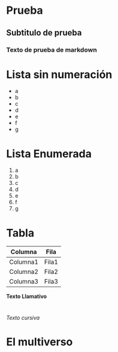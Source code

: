 # Prueba
## Subtitulo de prueba
### Texto de prueba de markdown

# Lista sin numeración
* a
* b
* c
* d
* e
* f
* g

# Lista Enumerada
1. a
1. b
1. c
1. d
1. e
1. f
1. g

# Tabla
| Columna | Fila |
|---------|------|
| Columna1 | Fila1 |
| Columna2 | Fila2 |
| Columna3 | Fila3 |


**Texto Llamativo**
#
_Texto cursiva_

# El multiverso